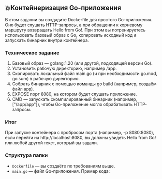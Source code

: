 ## 💥Контейнеризация Go-приложения

В этом задании вы создадите Dockerfile для простого Go-приложения. Оно будет слушать HTTP-запросы, а при обращении к корневому маршруту возвращать Hello from Go!. При этом вы потренируетесь использовать базовый образ с Go, копировать исходный код и запускать бинарник внутри контейнера.

### Техническое задание 

1. Базовый образ — golang:1.20 (или другой, подходящей версии Go).
2. Установить рабочую директорию, например /app.
3. Скопировать локальный файл main.go (и при необходимости go.mod, go.sum) в рабочую директорию.
4. Собрать бинарник с помощью команды go build (например, создаём файл app).
5. EXPOSE порт 8080, на котором будет слушать приложение.
6. CMD — запускать скомпилированный бинарник (например, ["/app/app"]), чтобы Go-приложение могло обрабатывать HTTP-запросы.

### Итог

При запуске контейнера с пробросом порта (например, -p 8080:8080), если перейти на http://localhost:8080, вы должны увидеть Hello from Go! или любой другой текст, который вы задали.

### Структура папки
- `Dockerfile` — вы создаёте по требованиям выше.
- `main.go` — файл Go-приложения. Пример кода: